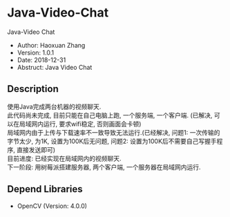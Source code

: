 # Java-Video-Chat
Java-Video Chat
- Author: Haoxuan Zhang
- Version: 1.0.1
- Date: 2018-12-31
- Abstruct: Java Video Chat

## Description
使用Java完成两台机器的视频聊天.</br>
此代码尚未完成, 目前只能在自己电脑上跑, 一个服务端, 一个客户端. (已解决, 可以在局域网内运行, 要求wifi稳定, 否则画面会卡顿)</br>
局域网内由于上传与下载速率不一致导致无法运行.(已经解决, 问题1: 一次传输的字节太少, 为1K, 设置为100K后无问题, 问题2: 设置为100K后不需要自己写握手程序, 直接发送即可)</br>
目前进度: 已经实现在局域网内的视频聊天.</br>
下一阶段: 用树莓派搭建服务器, 两个客户端, 一个服务器在局域网内运行. </br>

## Depend Libraries
- OpenCV (Version: 4.0.0)
